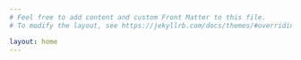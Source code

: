 ```yaml
---
# Feel free to add content and custom Front Matter to this file.
# To modify the layout, see https://jekyllrb.com/docs/themes/#overriding-theme-defaults

layout: home
---
```

<style>background-image:url("https://i.pinimg.com/originals/5d/97/b8/5d97b8478ab7fefd6af1b85225640e6d.jpg")
</style>
